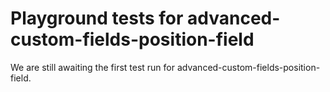 # Playground tests for advanced-custom-fields-position-field
We are still awaiting the first test run for advanced-custom-fields-position-field.
